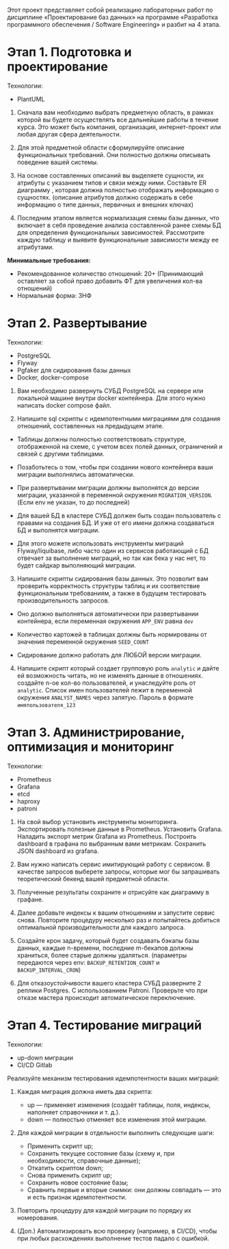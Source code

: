 Этот проект представляет собой реализацию лабораторных работ по дисциплине «Проектирование баз данных» на программе «Разработка программного обеспечения / Software Engineering» и разбит на 4 этапа.

# Этап 1. Подготовка и проектирование

Технологии:
* PlantUML

1) Сначала вам необходимо выбрать предметную область, в рамках которой вы будете осуществлять все дальнейшие работы в течение курса. Это может быть компания, организация, интернет-проект или любая другая сфера деятельности. 

2) Для этой предметной области сформулируйте описание функциональных требований. Они полностью должны описывать поведение вашей системы.  

3) На основе составленных описаний вы выделяете сущности, их атрибуты с указанием типов и связи между ними. Составьте ER диаграмму , которая должна полностью отображать информацию о сущностях. (описание атрибутов должно содержать в себе информацию о типе данных, первичных и внешних ключах)  

4) Последним этапом является нормализация схемы базы данных, что включает в себя проведение анализа составленной ранее схемы БД для определения функциональных зависимостей. Рассмотрите каждую таблицу и выявите функциональные зависимости между ее атрибутами.

**Минимальные требования:**

* Рекомендованное количество отношений: 20+ (Принимающий оставляет за собой право добавить ФТ для увеличения кол-ва отношений)  
* Нормальная форма: 3НФ

# Этап 2. Развертывание  

Технологии:
* PostgreSQL
* Flyway
* Pgfaker для сидирования базы данных
* Docker, docker-compose

1) Вам необходимо развернуть СУБД PostgreSQL на сервере или локальной машине внутри docker контейнера. Для этого нужно написать docker compose файл. 

2) Напишите sql скрипты с идемпотентными миграциями для создания отношений, составленных на предыдущем этапе.  

* Таблицы должны полностью соответствовать структуре, отображенной на схеме, с учетом всех полей данных, ограничений и связей с другими таблицами. 

* Позаботьтесь о том, чтобы при создании нового контейнера ваши миграции выполнялись автоматически. 

* При развертывании миграции должны выполнятся до версии миграции, указанной в переменной окружения `MIGRATION_VERSION`. (Если env не указан, то до последней)  

* Для вашей БД в кластере СУБД должен быть создан пользователь с правами на создания БД. И уже от его имени должна создаваться БД и выполнятся миграции.  

* Для этого можете использовать инструменты миграций Flyway/liquibase, либо часто один из сервисов работающий с БД отвечает за выполнение миграций, но так как бека у нас нет, то будет сайдкар выполняющий миграции.  

3) Напишите скрипты сидирования базы данных. Это позволит вам проверить корректность структуры таблиц и их соответствие функциональным требованиям, а также в будущем тестировать производительность запросов.

* Оно должно выполняться автоматически при развертывании контейнера, если переменная окружения `APP_ENV` равна `dev`  

* Количество картожей в таблицах должны быть нормированы от значения переменной окружения  `SEED_COUNT`  

* Сидирование должно работать для ЛЮБОЙ версии миграции.  

4) Напишите скрипт который создает групповую роль `analytic` и дайте ей возможность читать, но не изменять данные в отношениях. создайте n-ое кол-во пользователей, и унаследуйте роль от `analytic`. Список имен пользователей лежит в переменной окружения `ANALYST_NAMES` через запятую. Пароль в формате `имяпользователя_123`

# Этап 3. Администрирование, оптимизация и мониторинг  

Технологии:
* Prometheus
* Grafana
* etcd
* haproxy
* patroni

1) На свой выбор установить инструменты мониторинга. Экспортировать полезные данные в Prometheus. Установить Grafana. Наладить экспорт метрик Grafana из Prometheus. Построить dashboard в графана по выбранным вами метрикам. Сохранить JSON dashboard из grafana.  

2) Вам нужно написать сервис имитирующий работу с сервисом. В качестве запросов выберете запросы, которые мог бы запрашивать теоретический бекенд вашей предметной области.  

3) Полученные результаты сохраните и отрисуйте как диаграмму в графане.  

4) Далее добавьте индексы к вашим отношениям и запустите сервис снова. Повторите процедуру несколько раз и попытайтесь добиться оптимальной производительности для каждого запроса.  

5) Создайте крон задачу, который будет создавать бэкапы базы данных, каждые n-времени, последние m-бекапов должны храниться, более старые должны удаляться. (параметры передаются через env: `BACKUP_RETENTION_COUNT` и `BACKUP_INTERVAL_CRON`)

6) Для отказоустойчивости вашего кластера СУБД разверните 2 реплики Postgres. С использованием Patroni. Проверьте что при отказе мастера происходит автоматическое переключение.  

# Этап 4. Тестирование миграций  

Технологии:
* up-down миграции
* CI/CD Gitlab

Реализуйте механизм тестирования идемпотентности ваших миграций:  

1) Каждая миграция должна иметь два скрипта:  
    * up — применяет изменения (создаёт таблицы, поля, индексы, наполняет справочники и т. д.). 
    * down — полностью отменяет все изменения этой миграции. 


2) Для каждой миграции в отдельности выполнить следующие шаги: 
    * Применить скрипт up;  
    * Сохранить текущее состояние базы (схему и, при необходимости, справочные данные);  
    * Откатить скриптом down;  
    * Снова применить скрипт up;  
    * Сохранить новое состояние базы;  
    * Сравнить первые и вторые снимки: они должны совпадать — это и есть признак идемпотентности.  


3) Повторить процедуру для каждой миграции по порядку их номерования.  


4) (Доп.) Автоматизировать всю проверку (например, в CI/CD), чтобы при любых расхождениях выполнение тестов падало с ошибкой.  
